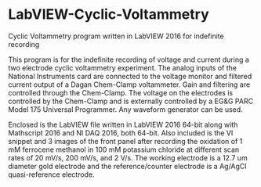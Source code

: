 # LabVIEW-Cyclic-Voltammetry
Cyclic Voltammetry program written in LabVIEW 2016 for indefinite recording

This program is for the indefinite recording of voltage and current during a two electrode cyclic voltammetry experiment. The analog inputs of the National Instruments card are connected to the voltage monitor and filtered current output of a Dagan Chem-Clamp voltammeter. Gain and filtering are controlled through the Chem-Clamp. The voltage on the electrodes is controlled by the Chem-Clamp and is externally controlled by a EG&G PARC Model 175 Universal Programmer. Any waveform generator can be used. 

Enclosed is the LabVIEW file written in LabVIEW 2016 64-bit along with Mathscript 2016 and NI DAQ 2016, both 64-bit. Also included is the VI snippet and 3 images of the front panel after recording the oxidation of 1 mM ferrocene methanol in 100 mM potassium chloride at different scan rates of 20 mV/s, 200 mV/s, and 2 V/s. The working electrode is a 12.7 um diameter gold electrode and the reference/counter electrode is a Ag/AgCl quasi-reference electrode. 
